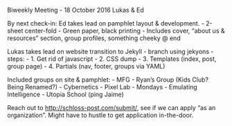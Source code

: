 Biweekly Meeting - 18 October 2016
Lukas & Ed

By next check-in:
Ed takes lead on pamphlet layout & development. 
	- 2-sheet center-fold
	- Green paper, black printing
	- Includes cover, “about us & resources” section, group profiles, something cheeky @ end

Lukas takes lead on website transition to Jekyll
	- branch using jekyons
	- steps:
		- 1. Get rid of javascript
		- 2. CSS dump
		- 3. Templates (index, post, group page)
		- 4. Partials (nav, footer, groups via YAML)

Included groups on site & pamphlet:
	- MFG
	- Ryan’s Group (Kids Club? Being Renamed?)
	- Cybernetics
	- Pixel Lab
	- Mondays
	- Emulating Intelligence
	- Utopia School (ping Jaime)

Reach out to http://schloss-post.com/submit/, see if we can apply “as an organization”. Might have to hustle to  get application in-the-door. 